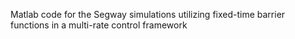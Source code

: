 Matlab code for the Segway simulations utilizing fixed-time barrier functions in a multi-rate control framework
